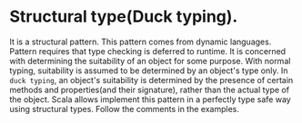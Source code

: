# Structural type(Duck typing).

It is a structural pattern. This pattern comes from dynamic languages.
Pattern requires that type checking is deferred to runtime. It is concerned
with determining the suitability of an object for some purpose. With normal typing, 
suitability is assumed to be determined by an object's type only. 
In `duck typing`, an object's suitability is determined by the presence of 
certain methods and properties(and their signature), rather than 
the actual type of the object. Scala allows implement this pattern in a 
perfectly type safe way using structural types. Follow the comments in the examples.
